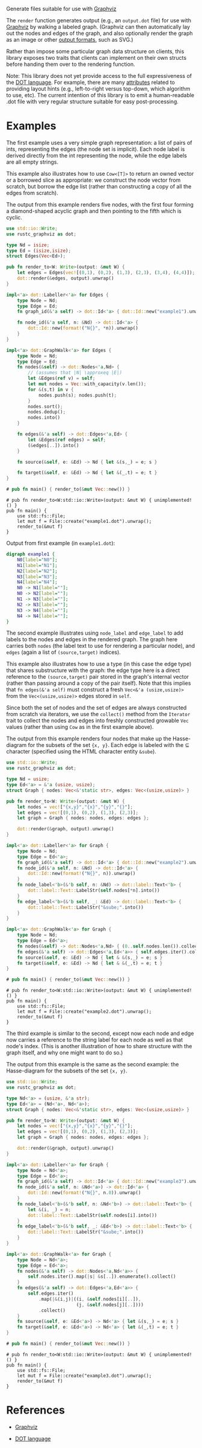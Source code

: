 Generate files suitable for use with [Graphviz](https://www.graphviz.org/)

The `render` function generates output (e.g., an `output.dot` file) for
use with [Graphviz](https://www.graphviz.org/) by walking a labeled
graph. (Graphviz can then automatically lay out the nodes and edges
of the graph, and also optionally render the graph as an image or
other [output formats](
https://www.graphviz.org/content/output-formats), such as SVG.)

Rather than impose some particular graph data structure on clients,
this library exposes two traits that clients can implement on their
own structs before handing them over to the rendering function.

Note: This library does not yet provide access to the full
expressiveness of the [DOT language](
https://www.graphviz.org/doc/info/lang.html). For example, there are
many [attributes](https://www.graphviz.org/content/attrs) related to
providing layout hints (e.g., left-to-right versus top-down, which
algorithm to use, etc). The current intention of this library is to
emit a human-readable .dot file with very regular structure suitable
for easy post-processing.

# Examples

The first example uses a very simple graph representation: a list of
pairs of ints, representing the edges (the node set is implicit).
Each node label is derived directly from the int representing the node,
while the edge labels are all empty strings.

This example also illustrates how to use `Cow<[T]>` to return
an owned vector or a borrowed slice as appropriate: we construct the
node vector from scratch, but borrow the edge list (rather than
constructing a copy of all the edges from scratch).

The output from this example renders five nodes, with the first four
forming a diamond-shaped acyclic graph and then pointing to the fifth
which is cyclic.

```rust
use std::io::Write;
use rustc_graphviz as dot;

type Nd = isize;
type Ed = (isize,isize);
struct Edges(Vec<Ed>);

pub fn render_to<W: Write>(output: &mut W) {
    let edges = Edges(vec![(0,1), (0,2), (1,3), (2,3), (3,4), (4,4)]);
    dot::render(&edges, output).unwrap()
}

impl<'a> dot::Labeller<'a> for Edges {
    type Node = Nd;
    type Edge = Ed;
    fn graph_id(&'a self) -> dot::Id<'a> { dot::Id::new("example1").unwrap() }

    fn node_id(&'a self, n: &Nd) -> dot::Id<'a> {
        dot::Id::new(format!("N{}", *n)).unwrap()
    }
}

impl<'a> dot::GraphWalk<'a> for Edges {
    type Node = Nd;
    type Edge = Ed;
    fn nodes(&self) -> dot::Nodes<'a,Nd> {
        // (assumes that |N| \approxeq |E|)
        let &Edges(ref v) = self;
        let mut nodes = Vec::with_capacity(v.len());
        for &(s,t) in v {
            nodes.push(s); nodes.push(t);
        }
        nodes.sort();
        nodes.dedup();
        nodes.into()
    }

    fn edges(&'a self) -> dot::Edges<'a,Ed> {
        let &Edges(ref edges) = self;
        (&edges[..]).into()
    }

    fn source(&self, e: &Ed) -> Nd { let &(s,_) = e; s }

    fn target(&self, e: &Ed) -> Nd { let &(_,t) = e; t }
}

# pub fn main() { render_to(&mut Vec::new()) }
```

```no_run
# pub fn render_to<W:std::io::Write>(output: &mut W) { unimplemented!() }
pub fn main() {
    use std::fs::File;
    let mut f = File::create("example1.dot").unwrap();
    render_to(&mut f)
}
```

Output from first example (in `example1.dot`):

```dot
digraph example1 {
    N0[label="N0"];
    N1[label="N1"];
    N2[label="N2"];
    N3[label="N3"];
    N4[label="N4"];
    N0 -> N1[label=""];
    N0 -> N2[label=""];
    N1 -> N3[label=""];
    N2 -> N3[label=""];
    N3 -> N4[label=""];
    N4 -> N4[label=""];
}
```

The second example illustrates using `node_label` and `edge_label` to
add labels to the nodes and edges in the rendered graph. The graph
here carries both `nodes` (the label text to use for rendering a
particular node), and `edges` (again a list of `(source,target)`
indices).

This example also illustrates how to use a type (in this case the edge
type) that shares substructure with the graph: the edge type here is a
direct reference to the `(source,target)` pair stored in the graph's
internal vector (rather than passing around a copy of the pair
itself). Note that this implies that `fn edges(&'a self)` must
construct a fresh `Vec<&'a (usize,usize)>` from the `Vec<(usize,usize)>`
edges stored in `self`.

Since both the set of nodes and the set of edges are always
constructed from scratch via iterators, we use the `collect()` method
from the `Iterator` trait to collect the nodes and edges into freshly
constructed growable `Vec` values (rather than using `Cow` as in the
first example above).

The output from this example renders four nodes that make up the
Hasse-diagram for the subsets of the set `{x, y}`. Each edge is
labeled with the &sube; character (specified using the HTML character
entity `&sube`).

```rust
use std::io::Write;
use rustc_graphviz as dot;

type Nd = usize;
type Ed<'a> = &'a (usize, usize);
struct Graph { nodes: Vec<&'static str>, edges: Vec<(usize,usize)> }

pub fn render_to<W: Write>(output: &mut W) {
    let nodes = vec!["{x,y}","{x}","{y}","{}"];
    let edges = vec![(0,1), (0,2), (1,3), (2,3)];
    let graph = Graph { nodes: nodes, edges: edges };

    dot::render(&graph, output).unwrap()
}

impl<'a> dot::Labeller<'a> for Graph {
    type Node = Nd;
    type Edge = Ed<'a>;
    fn graph_id(&'a self) -> dot::Id<'a> { dot::Id::new("example2").unwrap() }
    fn node_id(&'a self, n: &Nd) -> dot::Id<'a> {
        dot::Id::new(format!("N{}", n)).unwrap()
    }
    fn node_label<'b>(&'b self, n: &Nd) -> dot::label::Text<'b> {
        dot::label::Text::LabelStr(self.nodes[*n].into())
    }
    fn edge_label<'b>(&'b self, _: &Ed) -> dot::label::Text<'b> {
        dot::label::Text::LabelStr("&sube;".into())
    }
}

impl<'a> dot::GraphWalk<'a> for Graph {
    type Node = Nd;
    type Edge = Ed<'a>;
    fn nodes(&self) -> dot::Nodes<'a,Nd> { (0..self.nodes.len()).collect() }
    fn edges(&'a self) -> dot::Edges<'a,Ed<'a>> { self.edges.iter().collect() }
    fn source(&self, e: &Ed) -> Nd { let & &(s,_) = e; s }
    fn target(&self, e: &Ed) -> Nd { let & &(_,t) = e; t }
}

# pub fn main() { render_to(&mut Vec::new()) }
```

```no_run
# pub fn render_to<W:std::io::Write>(output: &mut W) { unimplemented!() }
pub fn main() {
    use std::fs::File;
    let mut f = File::create("example2.dot").unwrap();
    render_to(&mut f)
}
```

The third example is similar to the second, except now each node and
edge now carries a reference to the string label for each node as well
as that node's index. (This is another illustration of how to share
structure with the graph itself, and why one might want to do so.)

The output from this example is the same as the second example: the
Hasse-diagram for the subsets of the set `{x, y}`.

```rust
use std::io::Write;
use rustc_graphviz as dot;

type Nd<'a> = (usize, &'a str);
type Ed<'a> = (Nd<'a>, Nd<'a>);
struct Graph { nodes: Vec<&'static str>, edges: Vec<(usize,usize)> }

pub fn render_to<W: Write>(output: &mut W) {
    let nodes = vec!["{x,y}","{x}","{y}","{}"];
    let edges = vec![(0,1), (0,2), (1,3), (2,3)];
    let graph = Graph { nodes: nodes, edges: edges };

    dot::render(&graph, output).unwrap()
}

impl<'a> dot::Labeller<'a> for Graph {
    type Node = Nd<'a>;
    type Edge = Ed<'a>;
    fn graph_id(&'a self) -> dot::Id<'a> { dot::Id::new("example3").unwrap() }
    fn node_id(&'a self, n: &Nd<'a>) -> dot::Id<'a> {
        dot::Id::new(format!("N{}", n.0)).unwrap()
    }
    fn node_label<'b>(&'b self, n: &Nd<'b>) -> dot::label::Text<'b> {
        let &(i, _) = n;
        dot::label::Text::LabelStr(self.nodes[i].into())
    }
    fn edge_label<'b>(&'b self, _: &Ed<'b>) -> dot::label::Text<'b> {
        dot::label::Text::LabelStr("&sube;".into())
    }
}

impl<'a> dot::GraphWalk<'a> for Graph {
    type Node = Nd<'a>;
    type Edge = Ed<'a>;
    fn nodes(&'a self) -> dot::Nodes<'a,Nd<'a>> {
        self.nodes.iter().map(|s| &s[..]).enumerate().collect()
    }
    fn edges(&'a self) -> dot::Edges<'a,Ed<'a>> {
        self.edges.iter()
            .map(|&(i,j)|((i, &self.nodes[i][..]),
                          (j, &self.nodes[j][..])))
            .collect()
    }
    fn source(&self, e: &Ed<'a>) -> Nd<'a> { let &(s,_) = e; s }
    fn target(&self, e: &Ed<'a>) -> Nd<'a> { let &(_,t) = e; t }
}

# pub fn main() { render_to(&mut Vec::new()) }
```

```no_run
# pub fn render_to<W:std::io::Write>(output: &mut W) { unimplemented!() }
pub fn main() {
    use std::fs::File;
    let mut f = File::create("example3.dot").unwrap();
    render_to(&mut f)
}
```

# References

* [Graphviz](https://www.graphviz.org/)

* [DOT language](https://www.graphviz.org/doc/info/lang.html)
